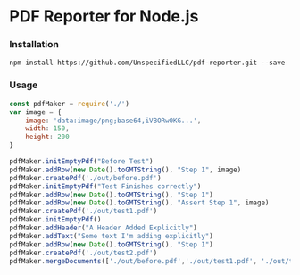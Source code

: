 # PDF Reporter for Node.js

### Installation

`npm install https://github.com/UnspecifiedLLC/pdf-reporter.git --save`

### Usage

```js
const pdfMaker = require('./')
var image = {
    image: 'data:image/png;base64,iVBORw0KG...',
    width: 150,
    height: 200
}

pdfMaker.initEmptyPdf("Before Test")
pdfMaker.addRow(new Date().toGMTString(), "Step 1", image)
pdfMaker.createPdf('./out/before.pdf')
pdfMaker.initEmptyPdf("Test Finishes correctly")
pdfMaker.addRow(new Date().toGMTString(), "Step 1")
pdfMaker.addRow(new Date().toGMTString(), "Assert Step 1", image)
pdfMaker.createPdf('./out/test1.pdf')
pdfMaker.initEmptyPdf()
pdfMaker.addHeader("A Header Added Explicitly")
pdfMaker.addText("Some text I'm adding explicitly")
pdfMaker.addRow(new Date().toGMTString(), "Step 1")
pdfMaker.createPdf('./out/test2.pdf')
pdfMaker.mergeDocuments(['./out/before.pdf','./out/test1.pdf', './out/test2.pdf'], './out/final.pdf')
```
